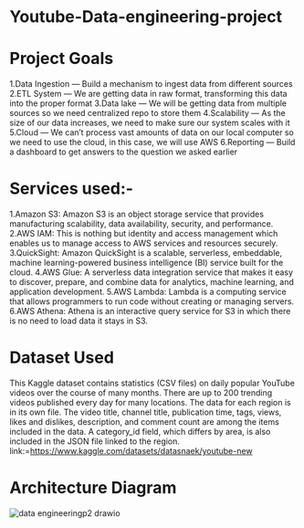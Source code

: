 # Youtube-Data-engineering-project


# Project Goals
1.Data Ingestion — Build a mechanism to ingest data from different sources
2.ETL System — We are getting data in raw format, transforming this data into the proper format
3.Data lake — We will be getting data from multiple sources so we need centralized repo to store them
4.Scalability — As the size of our data increases, we need to make sure our system scales with it
5.Cloud — We can’t process vast amounts of data on our local computer so we need to use the cloud, in this case, we will use AWS
6.Reporting — Build a dashboard to get answers to the question we asked earlier

# Services used:-
1.Amazon S3: Amazon S3 is an object storage service that provides manufacturing scalability, data availability, security, and performance.
2.AWS IAM: This is nothing but identity and access management which enables us to manage access to AWS services and resources securely.
3.QuickSight: Amazon QuickSight is a scalable, serverless, embeddable, machine learning-powered business intelligence (BI) service built for the cloud.
4.AWS Glue: A serverless data integration service that makes it easy to discover, prepare, and combine data for analytics, machine learning, and application development.
5.AWS Lambda: Lambda is a computing service that allows programmers to run code without creating or managing servers.
6.AWS Athena: Athena is an interactive query service for S3 in which there is no need to load data it stays in S3.

# Dataset Used
This Kaggle dataset contains statistics (CSV files) on daily popular YouTube videos over the course of many months. There are up to 200 trending videos published every day for many locations. The data for each region is in its own file. The video title, channel title, publication time, tags, views, likes and dislikes, description, and comment count are among the items included in the data. A category_id field, which differs by area, is also included in the JSON file linked to the region.
link:=https://www.kaggle.com/datasets/datasnaek/youtube-new

# Architecture Diagram



![data engineeringp2 drawio](https://github.com/Sairamyadav1/Youtube-Dataengineering-project/assets/65965948/3e92791f-ac4e-4e72-837a-5d3c89d63d6b)
